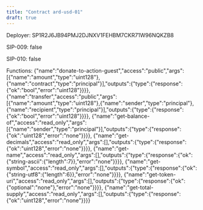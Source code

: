 ```yaml
---
title: "Contract ard-usd-01"
draft: true
---
```

Deployer: SP1R2J6JB94PMJ2DJNXV1FEHBM7CKR71W96NQKZB8

SIP-009: false

SIP-010: false

Functions:
{"name":"donate-to-action-guest","access":"public","args":[{"name":"amount","type":"uint128"},{"name":"contract","type":"principal"}],"outputs":{"type":{"response":{"ok":"bool","error":"uint128"}}}}, {"name":"transfer","access":"public","args":[{"name":"amount","type":"uint128"},{"name":"sender","type":"principal"},{"name":"recipient","type":"principal"}],"outputs":{"type":{"response":{"ok":"bool","error":"uint128"}}}}, {"name":"get-balance-of","access":"read_only","args":[{"name":"sender","type":"principal"}],"outputs":{"type":{"response":{"ok":"uint128","error":"none"}}}}, {"name":"get-decimals","access":"read_only","args":[],"outputs":{"type":{"response":{"ok":"uint128","error":"none"}}}}, {"name":"get-name","access":"read_only","args":[],"outputs":{"type":{"response":{"ok":{"string-ascii":{"length":7}},"error":"none"}}}}, {"name":"get-symbol","access":"read_only","args":[],"outputs":{"type":{"response":{"ok":{"string-utf8":{"length":6}},"error":"none"}}}}, {"name":"get-token-uri","access":"read_only","args":[],"outputs":{"type":{"response":{"ok":{"optional":"none"},"error":"none"}}}}, {"name":"get-total-supply","access":"read_only","args":[],"outputs":{"type":{"response":{"ok":"uint128","error":"none"}}}}
